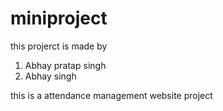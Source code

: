 # miniproject
this projerct is made by
1) Abhay pratap singh
2) Abhay singh



this is a attendance management website project
